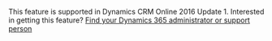 This feature is supported in Dynamics CRM Online 2016 Update 1. Interested in getting this feature? [Find your Dynamics 365 administrator or support person](http://../basics/find-administrator-support.md)